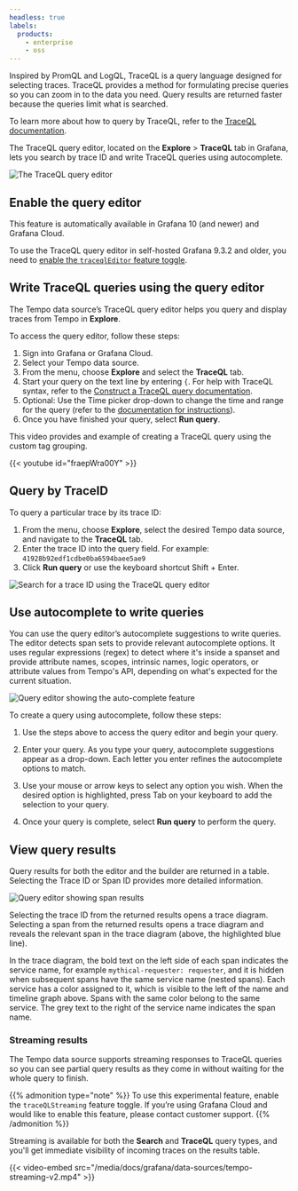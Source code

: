 ```yaml
---
headless: true
labels:
  products:
    - enterprise
    - oss
---
```


[//]: # 'This file documents the TraceQL query editor for the Tempo data source.'
[//]: # 'This shared file is included in these locations:'
[//]: # '/grafana/docs/sources/datasources/tempo/query-editor/traceql-editor.md'
[//]: # '/website/docs/grafana-cloud/data-configuration/traces/traces-query-editor.md'
[//]: # '/tempo/docs/sources/tempo/traceql/query_editor.md'
[//]: #
[//]: # 'If you make changes to this file, verify that the meaning and content are not changed in any place where the file is included.'
[//]: # 'Any links should be fully qualified and not relative: /docs/grafana/ instead of ../grafana/.'

<!-- # Write TraceQL queries using the query editor -->

Inspired by PromQL and LogQL, TraceQL is a query language designed for selecting traces.
TraceQL provides a method for formulating precise queries so you can zoom in to the data you need.
Query results are returned faster because the queries limit what is searched.

To learn more about how to query by TraceQL, refer to the [TraceQL documentation](https://grafana.com/docs/tempo/latest/traceql/).

The TraceQL query editor, located on the **Explore** > **TraceQL** tab in Grafana, lets you search by trace ID and write TraceQL queries using autocomplete.

![The TraceQL query editor](/static/img/docs/tempo/screenshot-traceql-query-editor-v10.png)

## Enable the query editor

This feature is automatically available in Grafana 10 (and newer) and Grafana Cloud.

To use the TraceQL query editor in self-hosted Grafana 9.3.2 and older, you need to [enable the `traceqlEditor` feature toggle](https://grafana.com/docs/grafana/latest/setup-grafana/configure-grafana/feature-toggles/).

## Write TraceQL queries using the query editor

The Tempo data source’s TraceQL query editor helps you query and display traces from Tempo in **Explore**.

To access the query editor, follow these steps:

1. Sign into Grafana or Grafana Cloud.
1. Select your Tempo data source.
1. From the menu, choose **Explore** and select the **TraceQL** tab.
1. Start your query on the text line by entering `{`. For help with TraceQL syntax, refer to the [Construct a TraceQL query documentation](https://grafana.com/docs/tempo/latest/traceql/#construct-a-traceql-query).
1. Optional: Use the Time picker drop-down to change the time and range for the query (refer to the [documentation for instructions](https://grafana.com/docs/grafana/latest/dashboards/use-dashboards/#set-dashboard-time-range)).
1. Once you have finished your query, select **Run query**.

This video provides and example of creating a TraceQL query using the custom tag grouping.

{{< youtube id="fraepWra00Y" >}}

## Query by TraceID

To query a particular trace by its trace ID:

1. From the menu, choose **Explore**, select the desired Tempo data source, and navigate to the **TraceQL** tab.
1. Enter the trace ID into the query field. For example: `41928b92edf1cdbe0ba6594baee5ae9`
1. Click **Run query** or use the keyboard shortcut Shift + Enter.

![Search for a trace ID using the TraceQL query editor](/static/img/docs/tempo/screenshot-traceql-editor-traceID.png)

## Use autocomplete to write queries

You can use the query editor’s autocomplete suggestions to write queries.
The editor detects span sets to provide relevant autocomplete options.
It uses regular expressions (regex) to detect where it's inside a spanset and provide attribute names, scopes, intrinsic names, logic operators, or attribute values from Tempo's API, depending on what's expected for the current situation.

![Query editor showing the auto-complete feature](/static/img/docs/tempo/screenshot-traceql-query-editor-auto-complete-v10.png)

To create a query using autocomplete, follow these steps:

1. Use the steps above to access the query editor and begin your query.

1. Enter your query. As you type your query, autocomplete suggestions appear as a drop-down. Each letter you enter refines the autocomplete options to match.

1. Use your mouse or arrow keys to select any option you wish. When the desired option is highlighted, press Tab on your keyboard to add the selection to your query.

1. Once your query is complete, select **Run query** to perform the query.

## View query results

Query results for both the editor and the builder are returned in a table. Selecting the Trace ID or Span ID provides more detailed information.

![Query editor showing span results](/static/img/docs/tempo/screenshot-traceql-query-editor-results-v10.png)

Selecting the trace ID from the returned results opens a trace diagram. Selecting a span from the returned results opens a trace diagram and reveals the relevant span in the trace diagram (above, the highlighted blue line).

In the trace diagram, the bold text on the left side of each span indicates the service name, for example `mythical-requester: requester`, and it is hidden when subsequent spans have the same service name (nested spans). Each service has a color assigned to it, which is visible to the left of the name and timeline graph above. Spans with the same color belong to the same service. The grey text to the right of the service name indicates the span name.

### Streaming results

The Tempo data source supports streaming responses to TraceQL queries so you can see partial query results as they come in without waiting for the whole query to finish.

{{% admonition type="note" %}}
To use this experimental feature, enable the `traceQLStreaming` feature toggle. If you’re using Grafana Cloud and would like to enable this feature, please contact customer support.
{{% /admonition %}}

Streaming is available for both the **Search** and **TraceQL** query types, and you'll get immediate visibility of incoming traces on the results table.

{{< video-embed src="/media/docs/grafana/data-sources/tempo-streaming-v2.mp4" >}}
